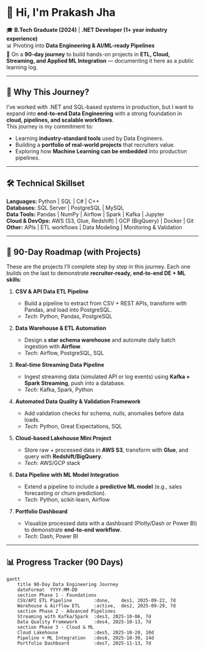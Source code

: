 # 👋 Hi, I'm Prakash Jha  

🎓 **B.Tech Graduate (2024)** | **.NET Developer (1+ year industry experience)**  
📊 Pivoting into **Data Engineering & AI/ML-ready Pipelines**  
🚀 On a **90-day journey** to build hands-on projects in **ETL, Cloud, Streaming, and Applied ML Integration** — documenting it here as a public learning log.  

---

## 🌟 Why This Journey?  
I’ve worked with .NET and SQL-based systems in production, but I want to expand into **end-to-end Data Engineering** with a strong foundation in **cloud, pipelines, and scalable workflows**.  
This journey is my commitment to:  
- Learning **industry-standard tools** used by Data Engineers.  
- Building a **portfolio of real-world projects** that recruiters value.  
- Exploring how **Machine Learning can be embedded** into production pipelines.  

---

## 🛠️ Technical Skillset  

**Languages:** Python | SQL | C# | C++  
**Databases:** SQL Server | PostgreSQL | MySQL  
**Data Tools:** Pandas | NumPy | Airflow | Spark | Kafka | Jupyter  
**Cloud & DevOps:** AWS (S3, Glue, Redshift) | GCP (BigQuery) | Docker | Git  
**Other:** APIs | ETL workflows | Data Modeling | Monitoring & Validation  

---

## 🚀 90-Day Roadmap (with Projects)  

These are the projects I’ll complete step by step in this journey. Each one builds on the last to demonstrate **recruiter-ready, end-to-end DE + ML skills**:  

1. **CSV & API Data ETL Pipeline**  
   - Build a pipeline to extract from CSV + REST APIs, transform with Pandas, and load into PostgreSQL.  
   - *Tech:* Python, Pandas, PostgreSQL  

2. **Data Warehouse & ETL Automation**  
   - Design a **star schema warehouse** and automate daily batch ingestion with **Airflow**.  
   - *Tech:* Airflow, PostgreSQL, SQL  

3. **Real-time Streaming Data Pipeline**  
   - Ingest streaming data (simulated API or log events) using **Kafka + Spark Streaming**, push into a database.  
   - *Tech:* Kafka, Spark, Python  

4. **Automated Data Quality & Validation Framework**  
   - Add validation checks for schema, nulls, anomalies before data loads.  
   - *Tech:* Python, Great Expectations, SQL  

5. **Cloud-based Lakehouse Mini Project**  
   - Store raw + processed data in **AWS S3**, transform with **Glue**, and query with **Redshift/BigQuery**.  
   - *Tech:* AWS/GCP stack  

6. **Data Pipeline with ML Model Integration**  
   - Extend a pipeline to include a **predictive ML model** (e.g., sales forecasting or churn prediction).  
   - *Tech:* Python, scikit-learn, Airflow  

7. **Portfolio Dashboard**  
   - Visualize processed data with a dashboard (Plotly/Dash or Power BI) to demonstrate **end-to-end workflow**.  
   - *Tech:* Dash, Power BI  

---

## 📊 Progress Tracker (90 Days)  

```mermaid
gantt
    title 90-Day Data Engineering Journey
    dateFormat  YYYY-MM-DD
    section Phase 1 - Foundations
    CSV/API ETL Pipeline        :done,    des1, 2025-09-22, 7d
    Warehouse & Airflow ETL     :active,  des2, 2025-09-29, 7d
    section Phase 2 - Advanced Pipelines
    Streaming with Kafka/Spark  :des3, 2025-10-06, 7d
    Data Quality Framework      :des4, 2025-10-13, 7d
    section Phase 3 - Cloud & ML
    Cloud Lakehouse             :des5, 2025-10-20, 10d
    Pipeline + ML Integration   :des6, 2025-10-30, 14d
    Portfolio Dashboard         :des7, 2025-11-13, 7d
